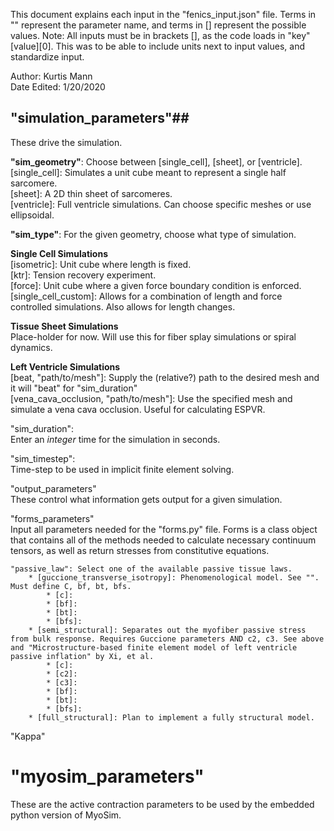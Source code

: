 This document explains each input in the "fenics_input.json" file. Terms in "" represent the parameter name, and terms in [] represent the possible values.
Note: All inputs must be in brackets [], as the code loads in "key"[value][0]. This was to be able to include units next to input values, and standardize input.

Author: Kurtis Mann  
Date Edited: 1/20/2020  


## **"simulation_parameters"**## 
These drive the simulation.  

**"sim_geometry"**: Choose between [single_cell], [sheet], or [ventricle].  
[single_cell]: Simulates a unit cube meant to represent a single half sarcomere.  
[sheet]: A 2D thin sheet of sarcomeres.  
[ventricle]: Full ventricle simulations. Can choose specific meshes or use ellipsoidal.  

**"sim_type"**: For the given geometry, choose what type of simulation.  
  
__**Single Cell Simulations**__  
[isometric]: Unit cube where length is fixed.  
[ktr]: Tension recovery experiment.  
[force]: Unit cube where a given force boundary condition is enforced.  
[single_cell_custom]: Allows for a combination of length and force controlled simulations. Also allows for length changes.  

__**Tissue Sheet Simulations**__  
Place-holder for now. Will use this for fiber splay simulations or spiral dynamics.  
  
__**Left Ventricle Simulations**__  
[beat, "path/to/mesh"]: Supply the (relative?) path to the desired mesh and it will "beat" for "sim_duration"  
[vena_cava_occlusion, "path/to/mesh"]: Use the specified mesh and simulate a vena cava occlusion. Useful for calculating ESPVR.  
  
"sim_duration":    
Enter an *integer* time for the simulation in seconds.  
  
"sim_timestep":  
Time-step to be used in implicit finite element solving.  

"output_parameters"  
These control what information gets output for a given simulation.  

"forms_parameters"  
Input all parameters needed for the "forms.py" file. Forms is a class object that contains all of the methods needed to calculate necessary continuum tensors, as well as return stresses from constitutive equations.  

    "passive_law": Select one of the available passive tissue laws.  
        * [guccione_transverse_isotropy]: Phenomenological model. See "". Must define C, bf, bt, bfs.  
            * [c]:  
            * [bf]:  
            * [bt]:  
            * [bfs]:  
        * [semi_structural]: Separates out the myofiber passive stress from bulk response. Requires Guccione parameters AND c2, c3. See above and "Microstructure-based finite element model of left ventricle passive inflation" by Xi, et al.  
            * [c]:  
            * [c2]:  
            * [c3]:  
            * [bf]:  
            * [bt]:  
            * [bfs]:  
        * [full_structural]: Plan to implement a fully structural model.  

  "Kappa"

<h1>"myosim_parameters"</h1>  
These are the active contraction parameters to be used by the embedded python version of MyoSim.  
